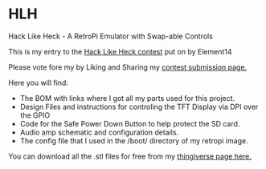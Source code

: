 # HLH
Hack Like Heck - A RetroPi Emulator with Swap-able Controls

This is my entry to the <a href="https://www.element14.com/community/docs/DOC-88919/l/hack-like-heck-andy-g">Hack Like Heck contest</a> put on by Element14 

Please vote fore my by Liking and Sharing my <a href="https://www.element14.com/community/docs/DOC-89147/l/hack-like-heck-andy-goodenberger-portable-emulator-with-swappable-controls">contest submission page.</a>  

Here you will find:
* The BOM with links where I got all my parts used for this project.
* Design Files and instructions for controling the TFT Display via DPI over the GPIO
* Code for the Safe Power Down Button to help protect the SD card.
* Audio amp schematic and configuration details.
* The config file that I used in the /boot/ directory of my retropi image.

You can download all the .stl files for free from my <a href="https://www.thingiverse.com/thing:2847502">thingiverse page here.</a>
